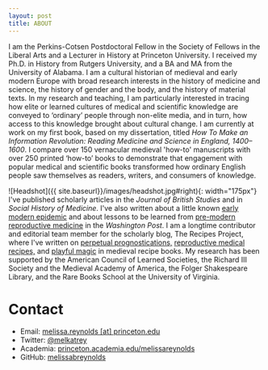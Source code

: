```yaml
---
layout: post
title: ABOUT
---
```


I am the Perkins-Cotsen Postdoctoral Fellow in the Society of Fellows in
the Liberal Arts and a Lecturer in History at Princeton University. I received my Ph.D. 
in History from Rutgers University, and a BA and MA from the University of Alabama. I am 
a cultural historian of medieval and early modern Europe with broad research interests in the 
history of medicine and science, the history of gender and the body, and the history of 
material texts. In my research and teaching, I am particularly interested in 
tracing how elite or learned cultures of medical and scientific knowledge are conveyed 
to ‘ordinary’ people through non-elite media, and in turn, how access to this knowledge
brought about cultural change. I am currently at work on my first book, based on my
dissertation, titled _How To Make an Information Revolution: Reading Medicine and Science 
in England, 1400–1600_. I compare over 150 vernacular medieval 'how-to' manuscripts 
with over 250 printed ‘how-to’ books to demonstrate that engagement 
with popular medical and scientific books transformed how ordinary English people saw 
themselves as readers, writers, and consumers of knowledge. 

![Headshot]({{ site.baseurl}}/images/headshot.jpg#right){: width="175px"} 
I've published scholarly articles in the _Journal of British Studies_ and in _Social History of Medicine_. I've also written
about a little known [early modern epidemic](https://www.washingtonpost.com/outlook/2020/03/18/communication-failures-pandemic-can-be-catastrophic/) 
and about lessons to be learned from [pre-modern reproductive medicine](https://www.washingtonpost.com/outlook/2019/05/09/key-lowering-americas-high-rates-maternal-mortality/) in the _Washington Post_. 
I am a longtime contributor and editorial team member for the scholarly blog, The Recipes Project,
where I've written on [perpetual prognostications,](https://recipes.hypotheses.org/17522)
[reproductive medical recipes,](https://recipes.hypotheses.org/15134) and [playful magic](https://recipes.hypotheses.org/14220) in medieval recipe books. 
My research has been supported by the American Council of Learned Societies, the Richard III Society and the Medieval 
Academy of America, the Folger Shakespeare Library, and the Rare Books School at the 
University of Virginia. 



# Contact

* Email: [melissa.reynolds [at] princeton.edu](mailto:melissa.reynolds@princeton.edu)
* Twitter: [@melkatrey](http://www.twitter.com/melkatrey)
* Academia: [princeton.academia.edu/melissareynolds](https://princeton.academia.edu/MelissaReynolds)
* GitHub: [melissabreynolds](https://www.github.com/melissabreynolds)